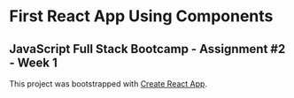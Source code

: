 # First React App Using Components

## JavaScript Full Stack Bootcamp - Assignment #2 - Week 1





This project was bootstrapped with [Create React App](https://github.com/facebook/create-react-app).


